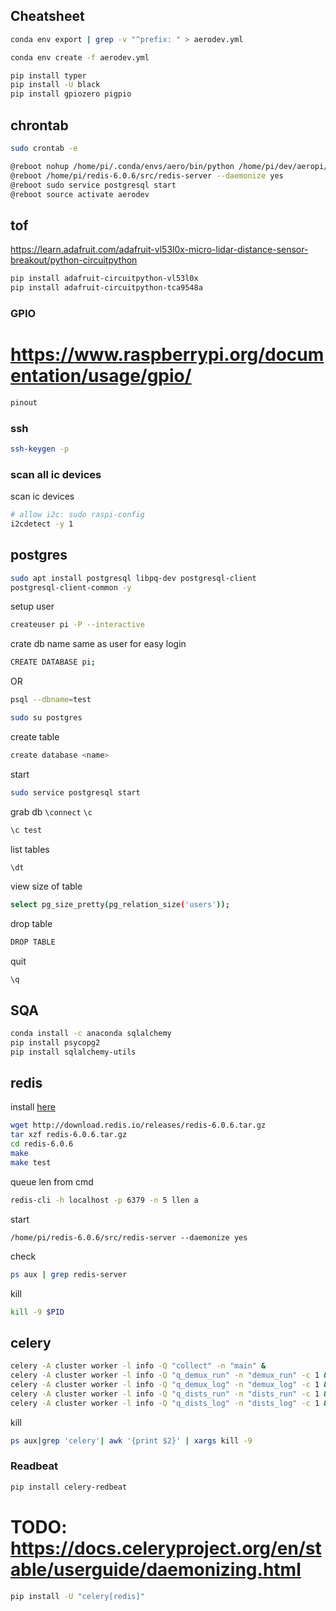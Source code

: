 ## Cheatsheet

```bash
conda env export | grep -v "^prefix: " > aerodev.yml
```

```bash
conda env create -f aerodev.yml
```

```bash
pip install typer
pip install -U black
pip install gpiozero pigpio

```

## chrontab
```bash
sudo crontab -e
```

```bash
@reboot nohup /home/pi/.conda/envs/aero/bin/python /home/pi/dev/aeropi/main.py &
@reboot /home/pi/redis-6.0.6/src/redis-server --daemonize yes
@reboot sudo service postgresql start
@reboot source activate aerodev
```


## tof

https://learn.adafruit.com/adafruit-vl53l0x-micro-lidar-distance-sensor-breakout/python-circuitpython

```bash
pip install adafruit-circuitpython-vl53l0x
pip install adafruit-circuitpython-tca9548a
```

### GPIO
# https://www.raspberrypi.org/documentation/usage/gpio/
```bash
pinout
```

### ssh
```bash
ssh-keygen -p
```

### scan all ic devices

scan ic devices
```bash
# allow i2c: sudo raspi-config
i2cdetect -y 1
```


## postgres
```bash
sudo apt install postgresql libpq-dev postgresql-client
postgresql-client-common -y
```

setup user
```bash
createuser pi -P --interactive
```

crate db name same as user for easy login
```bash
CREATE DATABASE pi;
```

OR
```bash
psql --dbname=test
```

```bash
sudo su postgres
```

create table
```bash
create database <name>
```

start
```bash
sudo service postgresql start
```

grab db
`\connect` `\c` <name>
```bash
\c test
```

list tables
```bash
\dt
```

view size of table
```bash
select pg_size_pretty(pg_relation_size('users'));
```

drop table
```bash
DROP TABLE
```
quit
```
\q
```

## SQA
```bash
conda install -c anaconda sqlalchemy
pip install psycopg2
pip install sqlalchemy-utils
```


## redis

install [here](https://amalgjose.com/2020/08/11/how-to-install-redis-in-raspberry-pi/)
```bash
wget http://download.redis.io/releases/redis-6.0.6.tar.gz
tar xzf redis-6.0.6.tar.gz
cd redis-6.0.6
make
make test
```

queue len from cmd
```bash
redis-cli -h localhost -p 6379 -n 5 llen a
```

start
```
/home/pi/redis-6.0.6/src/redis-server --daemonize yes
```

check
```bash
ps aux | grep redis-server
```

kill
```bash
kill -9 $PID
```

## celery
```bash
celery -A cluster worker -l info -Q "collect" -n "main" &
celery -A cluster worker -l info -Q "q_demux_run" -n "demux_run" -c 1 &
celery -A cluster worker -l info -Q "q_demux_log" -n "demux_log" -c 1 &
celery -A cluster worker -l info -Q "q_dists_run" -n "dists_run" -c 1 &
celery -A cluster worker -l info -Q "q_dists_log" -n "dists_log" -c 1 &

```

kill
```bash
ps aux|grep 'celery'| awk '{print $2}' | xargs kill -9
```

### Readbeat
```bash
pip install celery-redbeat
```

# TODO: https://docs.celeryproject.org/en/stable/userguide/daemonizing.html

```bash
pip install -U "celery[redis]"
```